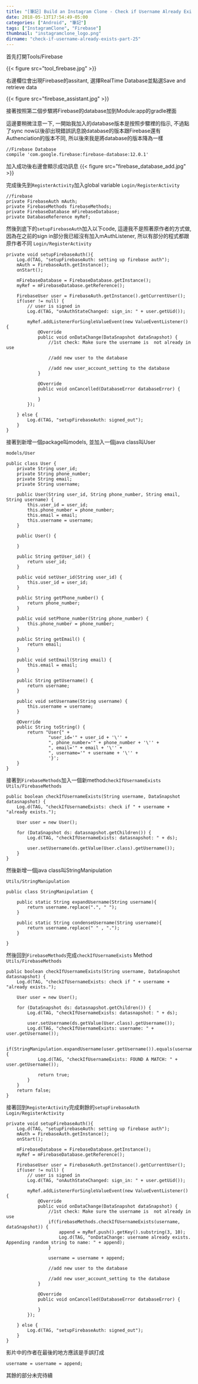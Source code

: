 ```yaml
---
title: "[筆記] Build an Instagram Clone - Check if Username Already Exists (Part 25)"
date: 2018-05-13T17:54:49-05:00
categories: ["Android", "筆記"]
tags: ["InstagramClone", "Firebase"]
thumbnail: "instagramclone_logo.png"
dirname: "check-if-username-already-exists-part-25"
---
```


首先打開Tools/Firebase

{{< figure src="tool_firebase.jpg" >}}

右邊欄位會出現Firebase的assitant, 選擇RealTime Database並點選Save and retrieve data

{{< figure src="firebase_assistant.jpg" >}}

接著按照第二個步驟將Firebase的database加到Module:app的gradle裡面

這邊要稍微注意一下, 一開始我加入的database版本是按照步驟裡的指示, 不過點了sync now以後卻出現錯誤訊息說database的版本跟Firebase還有Authenciation的版本不同, 所以後來我是將database的版本降為一樣

    //Firebase Database
    compile 'com.google.firebase:firebase-database:12.0.1' 

加入成功後右邊會顯示成功訊息
{{< figure src="firebase_database_add.jpg" >}}

完成後先到<code>RegisterActivity</code>加入global variable
<code>Login/RegisterActivity</code>

    //firebase
    private FirebaseAuth mAuth;
    private FirebaseMethods firebaseMethods;
    private FirebaseDatabase mFirebaseDatabase;
    private DatabaseReference myRef;

然後到底下的<code>setupFirebaseAuth</code>加入以下code, 這邊我不是照著原作者的方式做, 因為在之前的sign in部分我已經沒有加入mAuthListener, 所以有部分的程式都跟原作者不同
<code>Login/RegisterActivity</code>

    private void setupFirebaseAuth(){
        Log.d(TAG, "setupFirebaseAuth: setting up firebase auth");
        mAuth = FirebaseAuth.getInstance();
        onStart();

        mFirebaseDatabase = FirebaseDatabase.getInstance();
        myRef = mFirebaseDatabase.getReference();

        FirebaseUser user = FirebaseAuth.getInstance().getCurrentUser();
        if(user != null) {
            // user is signed in
            Log.d(TAG, "onAuthStateChanged: sign_in: " + user.getUid());

            myRef.addListenerForSingleValueEvent(new ValueEventListener() {
                @Override
                public void onDataChange(DataSnapshot dataSnapshot) {
                    //1st check: Make sure the username is  not already in use

                    //add new user to the database

                    //add new user_account_setting to the database
                }

                @Override
                public void onCancelled(DatabaseError databaseError) {

                }
            });

        } else {
            Log.d(TAG, "setupFirebaseAuth: signed_out");
        }
    }

接著到新增一個package叫models, 並加入一個java class叫User

<code>models/User</code>

    public class User {
        private String user_id;
        private String phone_number;
        private String email;
        private String username;

        public User(String user_id, String phone_number, String email, String username) {
            this.user_id = user_id;
            this.phone_number = phone_number;
            this.email = email;
            this.username = username;
        }

        public User() {

        }

        public String getUser_id() {
            return user_id;
        }

        public void setUser_id(String user_id) {
            this.user_id = user_id;
        }

        public String getPhone_number() {
            return phone_number;
        }

        public void setPhone_number(String phone_number) {
            this.phone_number = phone_number;
        }

        public String getEmail() {
            return email;
        }

        public void setEmail(String email) {
            this.email = email;
        }

        public String getUsername() {
            return username;
        }

        public void setUsername(String username) {
            this.username = username;
        }

        @Override
        public String toString() {
            return "User{" +
                    "user_id='" + user_id + '\'' +
                    ", phone_number='" + phone_number + '\'' +
                    ", email='" + email + '\'' +
                    ", username='" + username + '\'' +
                    '}';
        }
    }

接著到<code>FirebaseMethods</code>加入一個新method<code>checkIfUsernameExists</code>
<code>Utils/FirebaseMethods</code>

    public boolean checkIfUsernameExists(String username, DataSnapshot datasnapshot) {
        Log.d(TAG, "checkIfUsernameExists: check if " + username + "already exists.");

        User user = new User();

        for (DataSnapshot ds: datasnapshot.getChildren()) {
            Log.d(TAG, "checkIfUsernameExists: datasnapshot: " + ds);

            user.setUsername(ds.getValue(User.class).getUsername());
        }
    }

然後新增一個java class叫StringManipulation

<code>Utils/StringManipulation</code>

    public class StringManipulation {

        public static String expandUsername(String username){
            return username.replace(".", " ");
        }

        public static String condenseUsername(String username){
            return username.replace(" " , ".");
        }

    }

然後回到<code>FirebaseMethods</code>完成<code>checkIfUsernameExists</code> Method
<code>Utils/FirebaseMethods</code>

    public boolean checkIfUsernameExists(String username, DataSnapshot datasnapshot) {
        Log.d(TAG, "checkIfUsernameExists: check if " + username + "already exists.");

        User user = new User();

        for (DataSnapshot ds: datasnapshot.getChildren()) {
            Log.d(TAG, "checkIfUsernameExists: datasnapshot: " + ds);

            user.setUsername(ds.getValue(User.class).getUsername());
            Log.d(TAG, "checkIfUsernameExists: username: " + user.getUsername());

            if(StringManipulation.expandUsername(user.getUsername()).equals(username)) {
                Log.d(TAG, "checkIfUsernameExists: FOUND A MATCH: " + user.getUsername());

                return true;
            }
        }
        return false;
    }

接著回到<code>RegisterActivity</code>完成剩餘的<code>setupFirebaseAuth</code>
<code>Login/RegisterActivity</code>

    private void setupFirebaseAuth(){
        Log.d(TAG, "setupFirebaseAuth: setting up firebase auth");
        mAuth = FirebaseAuth.getInstance();
        onStart();

        mFirebaseDatabase = FirebaseDatabase.getInstance();
        myRef = mFirebaseDatabase.getReference();

        FirebaseUser user = FirebaseAuth.getInstance().getCurrentUser();
        if(user != null) {
            // user is signed in
            Log.d(TAG, "onAuthStateChanged: sign_in: " + user.getUid());

            myRef.addListenerForSingleValueEvent(new ValueEventListener() {
                @Override
                public void onDataChange(DataSnapshot dataSnapshot) {
                    //1st check: Make sure the username is  not already in use
                    if(firebaseMethods.checkIfUsernameExists(username, dataSnapshot)) {
                        append = myRef.push().getKey().substring(3, 10);
                        Log.d(TAG, "onDataChange: username already exists. Appending random string to name: " + append);
                    }

                    username = username + append;

                    //add new user to the database

                    //add new user_account_setting to the database
                }

                @Override
                public void onCancelled(DatabaseError databaseError) {

                }
            });

        } else {
            Log.d(TAG, "setupFirebaseAuth: signed_out");
        }
    }

影片中的作者在最後的地方應該是手誤打成

    username = username = append;

其餘的部分未完待續